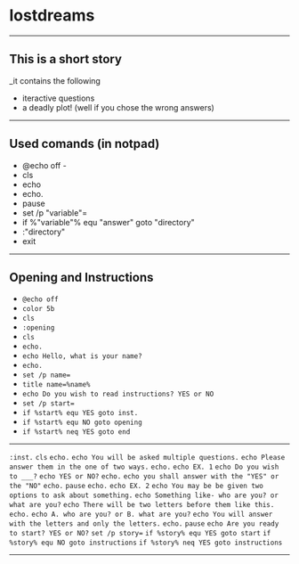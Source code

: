 # lostdreams
-------------------------------------------------
## This is a short story
_it contains the following

- iteractive questions
- a deadly plot! (well if you chose the wrong answers)
----------------------------------------------------

## Used comands (in notpad)

- @echo off -
- cls
- echo
- echo.
- pause
- set /p "variable"=
- if %"variable"% equ "answer" goto "directory"
- :"directory"
- exit

-------------------------------------------------
## Opening and Instructions

- `@echo off`
- `color 5b`
- `cls`
- `:opening`
- `cls`
- `echo.`
- `echo Hello, what is your name?`
- `echo.`
- `set /p name=`
- `title name=%name%`
- `echo Do you wish to read instructions? YES or NO`
- `set /p start=`
- `if %start% equ YES goto inst.`
- `if %start% equ NO goto opening`
- `if %start% neq YES goto end`

---------------------------------------------------

`:inst.`
`cls`
`echo.`
`echo You will be asked multiple questions.`
`echo Please answer them in the one of two ways.`
`echo.`
`echo EX. 1`
`echo Do you wish to ___?`
`echo YES or NO?`
`echo.`
`echo you shall answer with the "YES" or the "NO"`
`echo.`
`pause`
`echo.`
`echo EX. 2`
`echo You may be be given two options to ask about something.`
`echo Something like- who are you? or what are you?`
`echo There will be two letters before them like this.`
`echo.`
`echo A. who are you? or B. what are you?`
`echo You will answer with the letters and only the letters.`
`echo.`
`pause`
`echo Are you ready to start? YES or NO?`
`set /p story=`
`if %story% equ YES goto start`
`if %story% equ NO goto instructions`
`if %story% neq YES goto instructions`

-------------------------------------------------------
